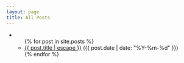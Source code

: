 ```yaml
---
layout: page
title: All Posts
---
```


<div class="home">
  <ul class="project-section-list">
    <li>
      <ul class="projects-list">
        {% for post in site.posts %}
          <li>
            <a href="{{ post.url | relative_url }}">{{ post.title | escape }}</a>
            ({{ post.date | date: "%Y-%m-%d" }})
          </li>
        {% endfor %}
      </ul>
    </li>
  </ul>
</div>
